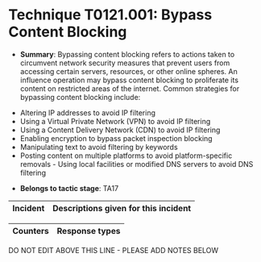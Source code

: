 # Technique T0121.001: Bypass Content Blocking

* **Summary**: Bypassing content blocking refers to actions taken to circumvent network security measures that  prevent users from accessing certain servers, resources, or other online spheres. An influence  operation may bypass content blocking to proliferate its content on restricted areas of the  internet. Common strategies for bypassing content blocking include:
- Altering IP addresses to avoid IP filtering  
- Using a Virtual Private Network (VPN) to avoid IP filtering 
- Using a Content Delivery Network (CDN) to avoid IP filtering 
- Enabling encryption to bypass packet inspection blocking 
- Manipulating text to avoid filtering by keywords 
- Posting content on multiple platforms to avoid platform-specific removals - Using local facilities or modified DNS servers to avoid DNS filtering 

* **Belongs to tactic stage**: TA17


| Incident | Descriptions given for this incident |
| -------- | -------------------- |



| Counters | Response types |
| -------- | -------------- |


DO NOT EDIT ABOVE THIS LINE - PLEASE ADD NOTES BELOW